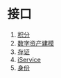 <!--
order: false
parent:
  order: 2
-->

# 接口

1. [积分](./token.md)
2. [数字资产建模](./nft.md)
3. [存证](./record.md)
4. [iService](./iservice.md)
5. [身份](./identity.md)
